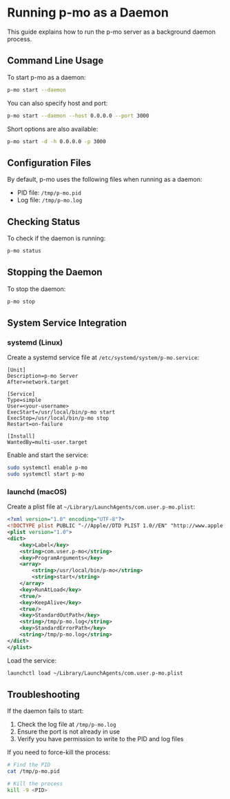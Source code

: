 # Running p-mo as a Daemon

This guide explains how to run the p-mo server as a background daemon process.

## Command Line Usage

To start p-mo as a daemon:

```bash
p-mo start --daemon
```

You can also specify host and port:

```bash
p-mo start --daemon --host 0.0.0.0 --port 3000
```

Short options are also available:

```bash
p-mo start -d -h 0.0.0.0 -p 3000
```

## Configuration Files

By default, p-mo uses the following files when running as a daemon:

- PID file: `/tmp/p-mo.pid`
- Log file: `/tmp/p-mo.log`

## Checking Status

To check if the daemon is running:

```bash
p-mo status
```

## Stopping the Daemon

To stop the daemon:

```bash
p-mo stop
```

## System Service Integration

### systemd (Linux)

Create a systemd service file at `/etc/systemd/system/p-mo.service`:

```
[Unit]
Description=p-mo Server
After=network.target

[Service]
Type=simple
User=<your-username>
ExecStart=/usr/local/bin/p-mo start
ExecStop=/usr/local/bin/p-mo stop
Restart=on-failure

[Install]
WantedBy=multi-user.target
```

Enable and start the service:

```bash
sudo systemctl enable p-mo
sudo systemctl start p-mo
```

### launchd (macOS)

Create a plist file at `~/Library/LaunchAgents/com.user.p-mo.plist`:

```xml
<?xml version="1.0" encoding="UTF-8"?>
<!DOCTYPE plist PUBLIC "-//Apple//DTD PLIST 1.0//EN" "http://www.apple.com/DTDs/PropertyList-1.0.dtd">
<plist version="1.0">
<dict>
    <key>Label</key>
    <string>com.user.p-mo</string>
    <key>ProgramArguments</key>
    <array>
        <string>/usr/local/bin/p-mo</string>
        <string>start</string>
    </array>
    <key>RunAtLoad</key>
    <true/>
    <key>KeepAlive</key>
    <true/>
    <key>StandardOutPath</key>
    <string>/tmp/p-mo.log</string>
    <key>StandardErrorPath</key>
    <string>/tmp/p-mo.log</string>
</dict>
</plist>
```

Load the service:

```bash
launchctl load ~/Library/LaunchAgents/com.user.p-mo.plist
```

## Troubleshooting

If the daemon fails to start:

1. Check the log file at `/tmp/p-mo.log`
2. Ensure the port is not already in use
3. Verify you have permission to write to the PID and log files

If you need to force-kill the process:

```bash
# Find the PID
cat /tmp/p-mo.pid

# Kill the process
kill -9 <PID>
```
